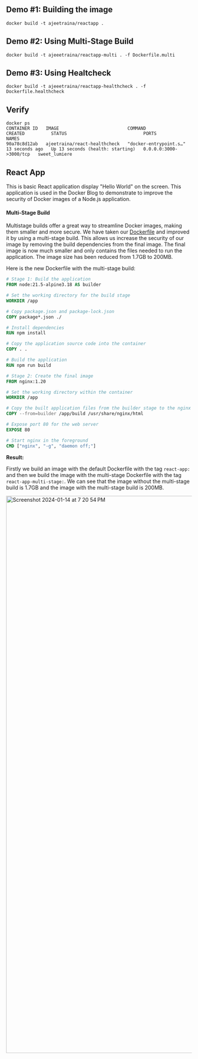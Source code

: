 ## Demo #1: Building the image

```
docker build -t ajeetraina/reactapp .
```

## Demo #2: Using Multi-Stage Build

```
docker build -t ajeeetraina/reactapp-multi . -f Dockerfile.multi
```

## Demo #3: Using Healtcheck

```
docker build -t ajeeetraina/reactapp-healthcheck . -f Dockerfile.healthcheck
```

## Verify

```
docker ps
CONTAINER ID   IMAGE                          COMMAND                  CREATED          STATUS                             PORTS                    NAMES
90a78c8d12ab   ajeetraina/react-healthcheck   "docker-entrypoint.s…"   13 seconds ago   Up 13 seconds (health: starting)   0.0.0.0:3000->3000/tcp   sweet_lumiere
```







## React App

This is basic React application display "Hello World" on the screen. This application is used in the Docker Blog to demonstrate to improve the security of Docker images of a Node.js application.

#### Multi-Stage Build

Multistage builds offer a great way to streamline Docker images, making them smaller and more secure. We have taken our [Dockerfile](/Dockerfile) and improved it by using a multi-stage build. This allows us increase the security of our image by removing the build dependencies from the final image. The final image is now much smaller and only contains the files needed to run the application. The image size has been reduced from 1.7GB to 200MB.

Here is the new Dockerfile with the multi-stage build:

```Dockerfile
# Stage 1: Build the application
FROM node:21.5-alpine3.18 AS builder

# Set the working directory for the build stage
WORKDIR /app

# Copy package.json and package-lock.json
COPY package*.json ./

# Install dependencies
RUN npm install

# Copy the application source code into the container
COPY . .

# Build the application
RUN npm run build

# Stage 2: Create the final image
FROM nginx:1.20

# Set the working directory within the container
WORKDIR /app

# Copy the built application files from the builder stage to the nginx html directory
COPY --from=builder /app/build /usr/share/nginx/html

# Expose port 80 for the web server
EXPOSE 80

# Start nginx in the foreground
CMD ["nginx", "-g", "daemon off;"]
```

**Result:**

Firstly we build an image with the default Dockerfile with the tag `react-app:` and then we build the image with the multi-stage Dockerfile with the tag `react-app-multi-stage:`. We can see that the image without the multi-stage build is 1.7GB and the image with the multi-stage build is 200MB. 

<img width="1512" alt="Screenshot 2024-01-14 at 7 20 54 PM" src="https://github.com/Pradumnasaraf/blog-react-app/assets/51878265/0aa02a8f-6f1e-445d-a093-34758c01f67e">
